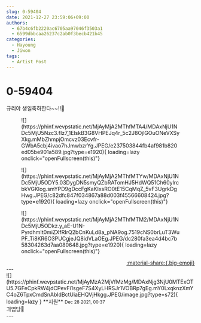 ```yaml
---
slug: 0-59404
date: 2021-12-27 23:59:06+09:00
authors:
  - 67b4c6fb2220ac6705aa97046f3503a1
  - 6599dbbcaa26237c2ab0f3becb421b45
categories:
  - Hayoung
  - Jiwon
tags:
  - Artist Post
---
```


# 0-59404

<div class="post-container" markdown="1">
<div class="content-container md-sidebar__scrollwrap" markdown="1">

규리야 생일축하한다~~!!🍊
<figure markdown="1">
![](https://phinf.wevpstatic.net/MjAyMjA2MThfMTA4/MDAxNjU1NDc5MjU5Nzc3.fIz7_1ElskB3G8VHPEJq4r_5c2J8OjlGOuONeVXSyXkg.mMbZhmpjOmcvz03Ecvfr-GWbA5cbj4ivao7hJmwbzrYg.JPEG/e237503844fb4af981b820ed05be901a589.jpg?type=e1920){ loading=lazy onclick="openFullscreen(this)"}
</figure>

<figure markdown="1">
![](https://phinf.wevpstatic.net/MjAyMjA2MThfMTYw/MDAxNjU1NDc5MjU5ODY5.03DygDN5smyQZbRATomHJ5HdWQ51Ch60ylrcbkVGKlog.smYPD9gDccFgKaKIxsRO0tE15CqMqZ_5vF3UgrkDgHwg.JPEG/c82dfc847f034867a88d003f45566608424.jpg?type=e1920){ loading=lazy onclick="openFullscreen(this)"}
</figure>

<figure markdown="1">
![](https://phinf.wevpstatic.net/MjAyMjA2MThfMTM2/MDAxNjU1NDc5MjU5ODkz.y_aE-U1N-PyrdhmIt0miZXfRIrQ2bCnKuLd8a_pNA9og.7519cNS0brLuT3WuPF_Ti8KR6O3PUCgjeJQ8idVLaOEg.JPEG/dc280fa3ea4d4bc7b58304263d7aa080648.jpg?type=e1920){ loading=lazy onclick="openFullscreen(this)"}
</figure>


</div>
</div>

<div style="text-align: right;" markdown="1">
<a href="https://weverse.io/fromis9/artist/0-59404" style="text-align: right;">:material-share:{.big-emoji}</a>
</div>
---

<div class="comments-container md-sidebar__scrollwrap" markdown="1">
<div class="comment" markdown="1">
<div class='id-container' markdown="1">
![](https://phinf.wevpstatic.net/MjAyMzA2MjVfMzMg/MDAxNjg3NjU0MTExOTU5.7GFeCpkRW4jdCPevFi1sgeF7S4XyLHRSJr1VOBRp7gEg.mY0LxqknzXmYC4oZ6TpxCmdSnAbldBctUiaEHQVjHkgg.JPEG/image.jpg?type=s72){ loading=lazy }
**<span class="artist">지원</span>** <small>Dec 28 2021, 00:37</small><br>
</div>
<div class='comment-body' markdown="1">
긔엽당💙
</div>
</div>
</div>
---
